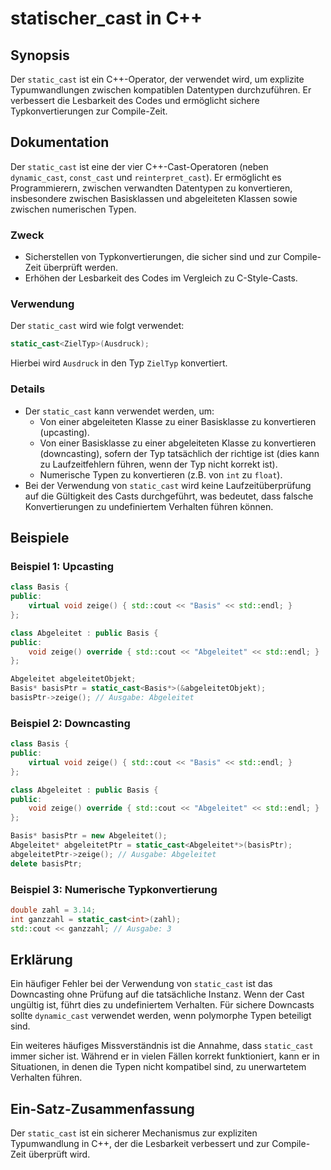 <!--
Meta Description: # statischer_cast in C++ ## Synopsis Der `static_cast` ist ein C++-Operator, der verwendet wird, um explizite Typumwandlungen zwischen kompatiblen Dat...
Meta Keywords: der, static_cast, abgeleitet, ist, basis
-->

# statischer_cast in C++

## Synopsis
Der `static_cast` ist ein C++-Operator, der verwendet wird, um explizite Typumwandlungen zwischen kompatiblen Datentypen durchzuführen. Er verbessert die Lesbarkeit des Codes und ermöglicht sichere Typkonvertierungen zur Compile-Zeit.

## Dokumentation
Der `static_cast` ist eine der vier C++-Cast-Operatoren (neben `dynamic_cast`, `const_cast` und `reinterpret_cast`). Er ermöglicht es Programmierern, zwischen verwandten Datentypen zu konvertieren, insbesondere zwischen Basisklassen und abgeleiteten Klassen sowie zwischen numerischen Typen.

### Zweck
- Sicherstellen von Typkonvertierungen, die sicher sind und zur Compile-Zeit überprüft werden.
- Erhöhen der Lesbarkeit des Codes im Vergleich zu C-Style-Casts.

### Verwendung
Der `static_cast` wird wie folgt verwendet:
```cpp
static_cast<ZielTyp>(Ausdruck);
```
Hierbei wird `Ausdruck` in den Typ `ZielTyp` konvertiert.

### Details
- Der `static_cast` kann verwendet werden, um:
  - Von einer abgeleiteten Klasse zu einer Basisklasse zu konvertieren (upcasting).
  - Von einer Basisklasse zu einer abgeleiteten Klasse zu konvertieren (downcasting), sofern der Typ tatsächlich der richtige ist (dies kann zu Laufzeitfehlern führen, wenn der Typ nicht korrekt ist).
  - Numerische Typen zu konvertieren (z.B. von `int` zu `float`).
- Bei der Verwendung von `static_cast` wird keine Laufzeitüberprüfung auf die Gültigkeit des Casts durchgeführt, was bedeutet, dass falsche Konvertierungen zu undefiniertem Verhalten führen können.

## Beispiele
### Beispiel 1: Upcasting
```cpp
class Basis {
public:
    virtual void zeige() { std::cout << "Basis" << std::endl; }
};

class Abgeleitet : public Basis {
public:
    void zeige() override { std::cout << "Abgeleitet" << std::endl; }
};

Abgeleitet abgeleitetObjekt;
Basis* basisPtr = static_cast<Basis*>(&abgeleitetObjekt);
basisPtr->zeige(); // Ausgabe: Abgeleitet
```

### Beispiel 2: Downcasting
```cpp
class Basis {
public:
    virtual void zeige() { std::cout << "Basis" << std::endl; }
};

class Abgeleitet : public Basis {
public:
    void zeige() override { std::cout << "Abgeleitet" << std::endl; }
};

Basis* basisPtr = new Abgeleitet();
Abgeleitet* abgeleitetPtr = static_cast<Abgeleitet*>(basisPtr);
abgeleitetPtr->zeige(); // Ausgabe: Abgeleitet
delete basisPtr;
```

### Beispiel 3: Numerische Typkonvertierung
```cpp
double zahl = 3.14;
int ganzzahl = static_cast<int>(zahl);
std::cout << ganzzahl; // Ausgabe: 3
```

## Erklärung
Ein häufiger Fehler bei der Verwendung von `static_cast` ist das Downcasting ohne Prüfung auf die tatsächliche Instanz. Wenn der Cast ungültig ist, führt dies zu undefiniertem Verhalten. Für sichere Downcasts sollte `dynamic_cast` verwendet werden, wenn polymorphe Typen beteiligt sind.

Ein weiteres häufiges Missverständnis ist die Annahme, dass `static_cast` immer sicher ist. Während er in vielen Fällen korrekt funktioniert, kann er in Situationen, in denen die Typen nicht kompatibel sind, zu unerwartetem Verhalten führen.

## Ein-Satz-Zusammenfassung
Der `static_cast` ist ein sicherer Mechanismus zur expliziten Typumwandlung in C++, der die Lesbarkeit verbessert und zur Compile-Zeit überprüft wird.